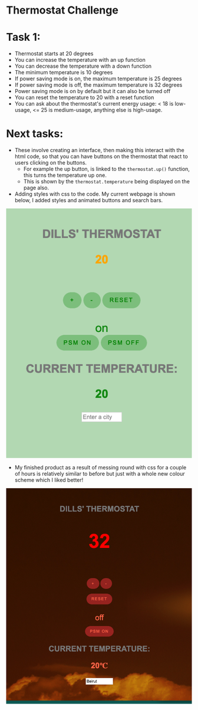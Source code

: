 # Thermostat Challenge

# Task 1:

* Thermostat starts at 20 degrees
* You can increase the temperature with an up function
* You can decrease the temperature with a down function
* The minimum temperature is 10 degrees
* If power saving mode is on, the maximum temperature is 25 degrees
* If power saving mode is off, the maximum temperature is 32 degrees
* Power saving mode is on by default but it can also be turned off
* You can reset the temperature to 20 with a reset function
* You can ask about the thermostat's current energy usage: < 18 is low-usage, <= 25 is medium-usage, anything else is high-usage.

# Next tasks:

* These involve creating an interface, then making this interact with the html code, so that you can have buttons on the thermostat that react to users clicking on the buttons.
  - For example the up button, is linked to the ```thermostat.up()``` function, this turns the temperature up one.
  - This is shown by the ```thermostat.temperature``` being displayed on the page also.
* Adding styles with css to the code. My current webpage is shown below, I added styles and animated buttons and search bars.

<center>
  <img src='./images/thermostat.png'>
</center>

* My finished product as a result of messing round with css for a couple of hours is relatively similar to before but just with a whole new colour scheme which I liked better!
<center>
  <img src='./images/thermostat2.png'>
</center>
